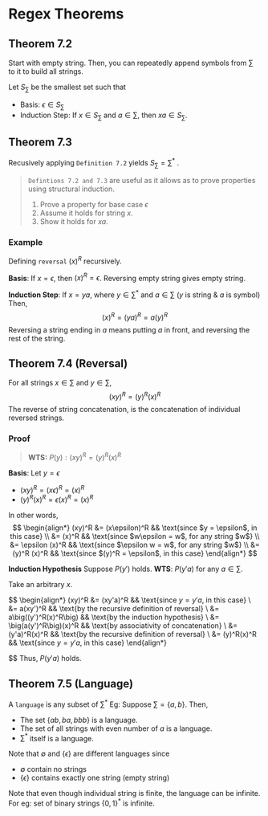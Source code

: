 # Regex Theorems

## Theorem 7.2
Start with empty string.
Then, you can repeatedly append symbols from $\sum$ to it to build all strings.

Let $S_{\sum}$ be the smallest set such that
- Basis: $\epsilon \in S_{\sum}$
- Induction Step: If $x \in S_{\sum}$ and $a \in \sum$, then $xa \in S_{\sum}$.

## Theorem 7.3
Recusively applying `Definition 7.2` yields $S_{\sum} = \sum^*$ .

> `Defintions 7.2 and 7.3` are useful as it allows as to prove  properties using structural induction.
> 1. Prove a property for base case $\epsilon$
> 2. Assume it holds for string $x$.
> 3. Show it holds for $xa$.

### Example
Defining `reversal` $(x)^R$ recursively.

**Basis**: If $x = \epsilon$, then $(x)^R = \epsilon$.
Reversing empty string gives empty string.

**Induction Step**: 
If $x = ya$, where $y \in \sum^*$ and $a \in \sum$ ($y$ is string & $a$ is symbol)
Then, 
$$
(x)^R = (ya)^R = a(y)^R
$$
Reversing a string ending in $a$ means putting $a$ in front, and reversing the rest of the string.

## Theorem 7.4 (Reversal)
For all strings $x \in \sum$ and $y \in \sum$,
$$
(xy)^R = (y)^R(x)^R
$$
The reverse of string concatenation, is the concatenation of individual reversed strings.

### Proof
> **WTS:**  $P(y): (xy)^R = (y)^R(x)^R$

**Basis**: Let $y = \epsilon$
- $(xy)^R = (x\epsilon)^R = (x)^R$
- $(y)^R(x)^R = \epsilon(x)^R = (x)^R$

In other words,
$$
\begin{align*}
(xy)^R &= (x\epsilon)^R && \text{since $y = \epsilon$, in this case} \\
       &= (x)^R          && \text{since $w\epsilon = w$, for any string $w$} \\
       &= \epsilon (x)^R && \text{since $\epsilon w = w$, for any string $w$} \\
       &= (y)^R (x)^R    && \text{since $(y)^R = \epsilon$, in this case}
\end{align*}
$$


**Induction Hypothesis**
Suppose $P(y')$ holds.
**WTS**: $P(y'a)$ for any $a \in \sum$.

Take an arbitrary $x$.

$$
\begin{align*}
(xy)^R &= (xy'a)^R && \text{since $y = y'a$, in this case} \\
       &= a(xy')^R && \text{by the recursive definition of reversal} \\
       &= a\big((y')^R(x)^R\big) && \text{by the induction hypothesis} \\
       &= \big(a(y')^R\big)(x)^R && \text{by associativity of concatenation} \\
       &= (y'a)^R(x)^R && \text{by the recursive definition of reversal} \\
       &= (y)^R(x)^R && \text{since $y = y'a$, in this case}
\end{align*}

$$
Thus, $P(y'a)$ holds.

## Theorem 7.5 (Language)
A `language` is any subset of $\sum^*$
Eg: Suppose $\sum = \{ a, b \}$.
Then,
- The set $\{ ab, ba, bbb \}$ is a language.
- The set of all strings with even number of $a$ is a language.
- $\sum^*$ itself is a language.

Note that $\emptyset$ and $\{ \epsilon \}$ are different languages since
- $\emptyset$ contain no strings
- $\{ \epsilon \}$ contains exactly one string (empty string)

Note that even though individual string is finite, the language can be infinite.
For eg: set of binary strings $\{ 0, 1 \}^*$ is infinite.


